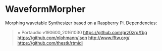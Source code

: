 # WaveformMorpher
Morphing wavetable Synthesizer based on a Raspberry Pi.
Dependencies:
>= Portaudio v190600_20161030
https://github.com/grz0zrg/fbg
https://github.com/nlohmann/json
http://www.fftw.org/
https://github.com/thestk/rtmidi
